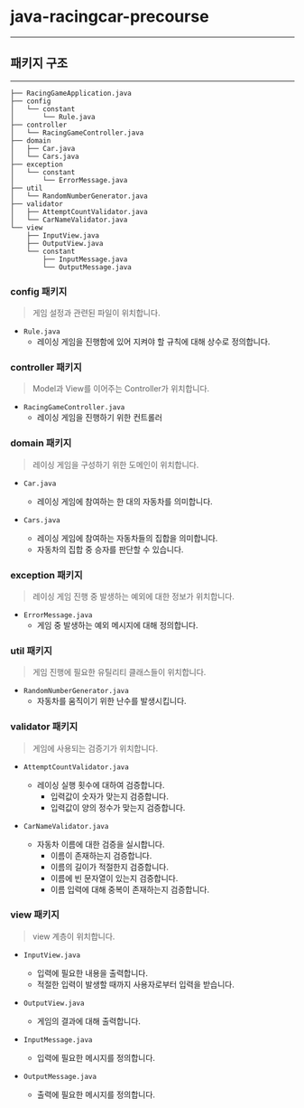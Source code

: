# java-racingcar-precourse
***
## 패키지 구조
***
```
├── RacingGameApplication.java
├── config
│   └── constant
│       └── Rule.java
├── controller
│   └── RacingGameController.java
├── domain
│   ├── Car.java
│   └── Cars.java
├── exception
│   └── constant
│       └── ErrorMessage.java
├── util
│   └── RandomNumberGenerator.java
├── validator
│   ├── AttemptCountValidator.java
│   └── CarNameValidator.java
└── view
    ├── InputView.java
    ├── OutputView.java
    └── constant
        ├── InputMessage.java
        └── OutputMessage.java
```

### config 패키지
> 게임 설정과 관련된 파일이 위치합니다.  
* `Rule.java`
  * 레이싱 게임을 진행함에 있어 지켜야 할 규칙에 대해 상수로 정의합니다.

### controller 패키지
> Model과 View를 이어주는 Controller가 위치합니다.
* `RacingGameController.java`
  * 레이싱 게임을 진행하기 위한 컨트롤러

### domain 패키지
> 레이싱 게임을 구성하기 위한 도메인이 위치합니다.
* `Car.java`
  * 레이싱 게임에 참여하는 한 대의 자동차를 의미합니다.
  

* `Cars.java`
  * 레이싱 게임에 참여하는 자동차들의 집합을 의미합니다.
  * 자동차의 집합 중 승자를 판단할 수 있습니다.

### exception 패키지
> 레이싱 게임 진행 중 발생하는 예외에 대한 정보가 위치합니다.
* `ErrorMessage.java`
  * 게임 중 발생하는 예외 메시지에 대해 정의합니다.

### util 패키지
> 게임 진행에 필요한 유틸리티 클래스들이 위치합니다.
* `RandomNumberGenerator.java`
  * 자동차를 움직이기 위한 난수를 발생시킵니다.

### validator 패키지
> 게임에 사용되는 검증기가 위치합니다.
* `AttemptCountValidator.java`
  * 레이싱 실행 횟수에 대하여 검증합니다.
    * 입력값이 숫자가 맞는지 검증합니다.
    * 입력값이 양의 정수가 맞는지 검증합니다.   


* `CarNameValidator.java`
  * 자동차 이름에 대한 검증을 실시합니다.
    * 이름이 존재하는지 검증합니다.
    * 이름의 길이가 적절한지 검증합니다.
    * 이름에 빈 문자열이 있는지 검증합니다.
    * 이름 입력에 대해 중복이 존재하는지 검증합니다.

### view 패키지
> view 계층이 위치합니다.
* `InputView.java`
  * 입력에 필요한 내용을 출력합니다.
  * 적절한 입력이 발생할 때까지 사용자로부터 입력을 받습니다.


* `OutputView.java`
  * 게임의 결과에 대해 출력합니다.


* `InputMessage.java`
  * 입력에 필요한 메시지를 정의합니다.


* `OutputMessage.java`
  * 출력에 필요한 메시지를 정의합니다.
